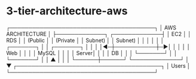 # 3-tier-architecture-aws

┌───────────────────────────────────────┐
│            AWS ARCHITECTURE           │
├─────────────┐           ┌─────────────┤
│   EC2       │           │    RDS      │
│ (Public     │           │  (Private   │
│  Subnet)    │           │   Subnet)   │
│             │           │             │
│  ┌───────┐  │           │  ┌───────┐  │
│  │       │◄─┼───────────┼─►│       │  │
│  │  Web  │  │           │  │ MySQL │  │
│  │ Server│  │           │  │  DB   │  │
│  └───────┘  │           │  └───────┘  │
│      ▲      │           │             │
└──────┼──────┘           └─────────────┘
       │
       ▼
┌───────────────────────────────────────┐
│            Users                      │
└───────────────────────────────────────┘
